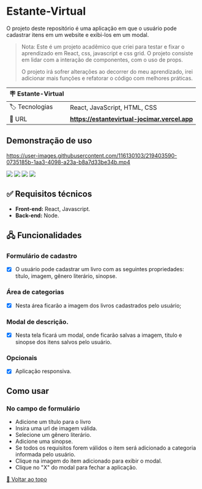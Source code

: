<div  id='top' >

# Estante-Virtual

</div>

O projeto deste repositório é uma aplicação em que o usuário pode cadastrar itens em um website e exibi-los em um modal.

> Nota: Este é um projeto acadêmico que criei para testar e fixar o aprendizado em React, css, javascript e css grid. O projeto consiste em lidar com a interação de componentes, com o uso de props.
>
> O projeto irá sofrer alterações ao decorrer do meu aprendizado, irei adicionar mais funções e refatorar o código com melhores práticas.

| 🪧 Estante-Virtual |     |
| -------------- | --- |
| 🏷️ Tecnologias | React, JavaScript, HTML, CSS|
| 🚀 URL         | **https://estantevirtual-jocimar.vercel.app** |

## Demonstração de uso

https://user-images.githubusercontent.com/116130103/219403590-0735185b-1aa3-4098-a23a-b8a7d33be34b.mp4
>
<div>
<img src="https://img.shields.io/badge/React-20232A?style=for-the-badge&logo=react&logoColor=61DAFB"/>
<img src="https://img.shields.io/badge/JavaScript-F7DF1E?style=for-the-badge&logo=javascript&logoColor=black"/>
<img src="https://img.shields.io/badge/CSS3-1572B6?style=for-the-badge&logo=css3&logoColor=white"/>
<img src="https://img.shields.io/badge/HTML5-E34F26?style=for-the-badge&logo=html5&logoColor=white"/>
</div>




## ✅ Requisitos técnicos

- **Front-end:** React, Javascript.
- **Back-end:** Node.

## 🖧 Funcionalidades

### Formulário de cadastro
- [x] O usuário pode cadastrar um livro com as seguintes propriedades: título, imagem, gênero literário, sinopse.

### Área de categorias

- [x] Nesta área ficarão a imagem dos livros cadastrados pelo usuário;

### Modal de descrição.

- [x] Nesta tela ficará um modal, onde ficarão salvas a imagem, titulo e sinopse dos itens salvos pelo usuário.

### Opcionais

- [x] Aplicação responsiva.

## Como usar

### No campo de formulário

- Adicione um título para o livro
- Insira uma url de imagem válida.
- Selecione um gênero literário.
- Adicione uma sinopse.
- Se todos os requisitos forem válidos o item será adicionado a categoria informada pelo usuário.
- Clique na imagem do item adicionado para exibir o modal.
- Clique no "X" do modal para fechar a aplicação.

<a href='#top'>🔼 Voltar ao topo</a>
